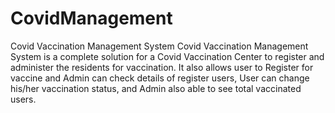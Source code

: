 # CovidManagement
 Covid Vaccination Management System
Covid Vaccination Management System is a complete solution for a Covid Vaccination Center to register and administer the residents for vaccination. 
It also allows user to Register for vaccine and Admin can check details of register users, User can
change his/her vaccination status, and Admin also able to see total vaccinated users.
